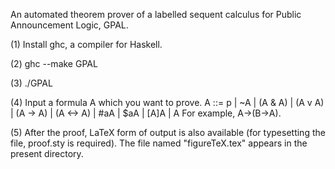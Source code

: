 An automated theorem prover of a labelled sequent calculus for Public Announcement Logic, GPAL.

(1) Install ghc, a compiler for Haskell.

(2) ghc --make GPAL

(3) ./GPAL

(4) Input a formula A which you want to prove. 
    A ::= p | ~A | (A & A) | (A v A) | (A -> A) | (A <-> A) | #aA | $aA | [A]A | <A>A 
    For example, A->(B->A). 

(5) After the proof, LaTeX form of output is also available (for typesetting the file, proof.sty is required).
    The file named "figureTeX.tex" appears in the present directory.

